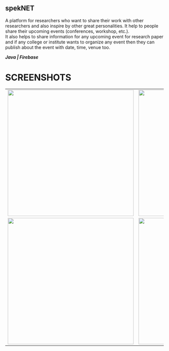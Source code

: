 ## spekNET
A platform for researchers who want to share their work with other researchers and also inspire by other great personalities. It help to people share their upcoming events (conferences, workshop, etc.).  
It also helps to share information for any upcoming event for research paper and if any college or institute wants to organize any event then they can publish about the event with date, time, venue too.  

**_Java | Firebase_**



# SCREENSHOTS
<table>
  <tr>
    <td><img src="https://user-images.githubusercontent.com/29120494/93118595-24df2d80-f6de-11ea-9a3b-cc140172ebe4.png" height="400px" /></td>
    <td><img src="https://user-images.githubusercontent.com/29120494/93118875-8ef7d280-f6de-11ea-97f6-bc333d028d99.png" height="400px" /></td>
    <td><img src="https://user-images.githubusercontent.com/29120494/93119411-645a4980-f6df-11ea-895c-da3a37724f41.png" height="400px" /></td>
  </tr>
  <tr>
    <td><img src="https://user-images.githubusercontent.com/29120494/93119557-9f5c7d00-f6df-11ea-8661-2aba3f158f3d.png" height="400px" /></td>
    <td><img src="https://user-images.githubusercontent.com/29120494/93119648-d03cb200-f6df-11ea-8958-5a71e0dfee8e.png" height="400px" /></td>
    <td><img src="https://user-images.githubusercontent.com/29120494/93120113-7ee0f280-f6e0-11ea-9b6f-e5e117566e78.png" height="400px" /></td>
  </tr>
</table>
